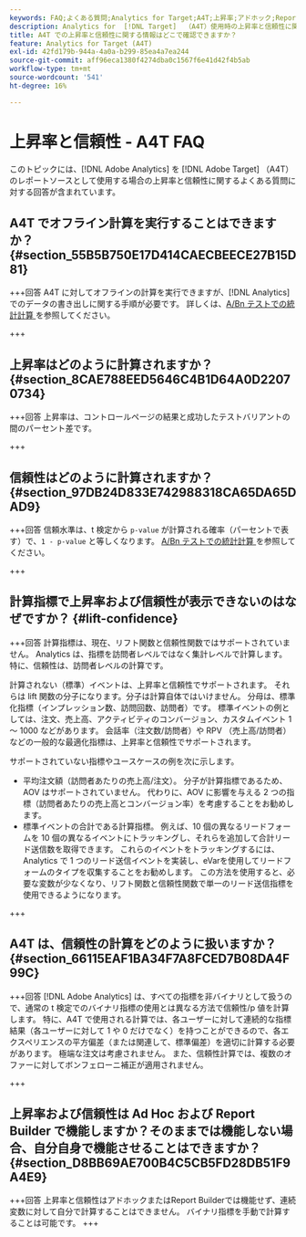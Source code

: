 ```yaml
---
keywords: FAQ;よくある質問;Analytics for Target;A4T;上昇率;アドホック;Report Builder;信頼性
description: Analytics for  [!DNL Target]  （A4T）使用時の上昇率と信頼性に関する質問への回答を示します。 A4T では、 [!DNL Target]  アクティビティに Analytics のレポート機能を使用できます。
title: A4T での上昇率と信頼性に関する情報はどこで確認できますか？
feature: Analytics for Target (A4T)
exl-id: 42fd179b-944a-4a0a-b299-85ea4a7ea244
source-git-commit: aff96eca1380f4274dba0c1567f6e41d42f4b5ab
workflow-type: tm+mt
source-wordcount: '541'
ht-degree: 16%

---
```


# 上昇率と信頼性 - A4T FAQ

このトピックには、[!DNL Adobe Analytics] を [!DNL Adobe Target] （A4T）のレポートソースとして使用する場合の上昇率と信頼性に関するよくある質問に対する回答が含まれています。

## A4T でオフライン計算を実行することはできますか？ {#section_55B5B750E17D414CAECBEECE27B15D81}

+++回答
A4T に対してオフラインの計算を実行できますが、[!DNL Analytics] でのデータの書き出しに関する手順が必要です。 詳しくは、[A/Bn テストでの統計計算 ](/help/main/c-reports/statistical-methodology/statistical-calculations.md) を参照してください。

+++

## 上昇率はどのように計算されますか？ {#section_8CAE788EED5646C4B1D64A0D22070734}

+++回答
上昇率は、コントロールページの結果と成功したテストバリアントの間のパーセント差です。

+++

## 信頼性はどのように計算されますか？ {#section_97DB24D833E742988318CA65DA65DAD9}

+++回答
信頼水準は、t 検定から `p-value` が計算される確率（パーセントで表す）で、`1 - p-value` と等しくなります。 [A/Bn テストでの統計計算 ](/help/main/c-reports/statistical-methodology/statistical-calculations.md) を参照してください。

+++

## 計算指標で上昇率および信頼性が表示できないのはなぜですか？ {#lift-confidence}

+++回答
計算指標は、現在、リフト関数と信頼性関数ではサポートされていません。 Analytics は、指標を訪問者レベルではなく集計レベルで計算します。 特に、信頼性は、訪問者レベルの計算です。

計算されない（標準）イベントは、上昇率と信頼性でサポートされます。 それらは lift 関数の分子になります。分子は計算自体ではいけません。 分母は、標準化指標（インプレッション数、訪問回数、訪問者）です。 標準イベントの例としては、注文、売上高、アクティビティのコンバージョン、カスタムイベント 1 ～ 1000 などがあります。 会話率（注文数/訪問者）や RPV （売上高/訪問者）などの一般的な最適化指標は、上昇率と信頼性でサポートされます。

サポートされていない指標やユースケースの例を次に示します。

* 平均注文額（訪問者あたりの売上高/注文）。 分子が計算指標であるため、AOV はサポートされていません。 代わりに、AOV に影響を与える 2 つの指標（訪問者あたりの売上高とコンバージョン率）を考慮することをお勧めします。
* 標準イベントの合計である計算指標。 例えば、10 個の異なるリードフォームを 10 個の異なるイベントにトラッキングし、それらを追加して合計リード送信数を取得できます。 これらのイベントをトラッキングするには、Analytics で 1 つのリード送信イベントを実装し、eVarを使用してリードフォームのタイプを収集することをお勧めします。 この方法を使用すると、必要な変数が少なくなり、リフト関数と信頼性関数で単一のリード送信指標を使用できるようになります。

+++

## A4T は、信頼性の計算をどのように扱いますか？ {#section_66115EAF1BA34F7A8FCED7B08DA4F99C}

+++回答
[!DNL Adobe Analytics] は、すべての指標を非バイナリとして扱うので、通常の t 検定でのバイナリ指標の使用とは異なる方法で信頼性/p 値を計算します。 特に、A4T で使用される計算では、各ユーザーに対して連続的な指標結果（各ユーザーに対して 1 や 0 だけでなく）を持つことができるので、各エクスペリエンスの平方偏差（または関連して、標準偏差）を適切に計算する必要があります。 極端な注文は考慮されません。 また、信頼性計算では、複数のオファーに対してボンフェローニ補正が適用されません。

+++

## 上昇率および信頼性は Ad Hoc および Report Builder で機能しますか？そのままでは機能しない場合、自分自身で機能させることはできますか？ {#section_D8BB69AE700B4C5CB5FD28DB51F9A4E9}

+++回答
上昇率と信頼性はアドホックまたはReport Builderでは機能せず、連続変数に対して自分で計算することはできません。 バイナリ指標を手動で計算することは可能です。
+++

